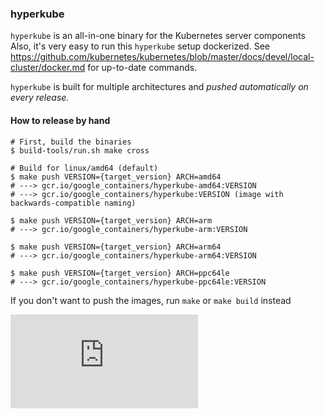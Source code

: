 ### hyperkube

`hyperkube` is an all-in-one binary for the Kubernetes server components
Also, it's very easy to run this `hyperkube` setup dockerized.
See https://github.com/kubernetes/kubernetes/blob/master/docs/devel/local-cluster/docker.md for up-to-date commands.

`hyperkube` is built for multiple architectures and _pushed automatically on every release._

#### How to release by hand

```console
# First, build the binaries
$ build-tools/run.sh make cross

# Build for linux/amd64 (default)
$ make push VERSION={target_version} ARCH=amd64
# ---> gcr.io/google_containers/hyperkube-amd64:VERSION
# ---> gcr.io/google_containers/hyperkube:VERSION (image with backwards-compatible naming)

$ make push VERSION={target_version} ARCH=arm
# ---> gcr.io/google_containers/hyperkube-arm:VERSION

$ make push VERSION={target_version} ARCH=arm64
# ---> gcr.io/google_containers/hyperkube-arm64:VERSION

$ make push VERSION={target_version} ARCH=ppc64le
# ---> gcr.io/google_containers/hyperkube-ppc64le:VERSION
```

If you don't want to push the images, run `make` or `make build` instead


[![Analytics](https://kubernetes-site.appspot.com/UA-36037335-10/GitHub/cluster/images/hyperkube/README.md?pixel)]()
